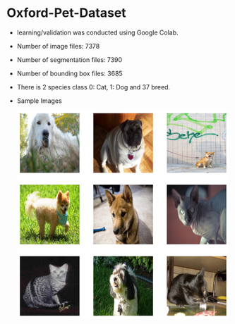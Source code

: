 # Oxford-Pet-Dataset
  - learning/validation was conducted using Google Colab.
  - Number of image files: 7378
  - Number of segmentation files: 7390
  - Number of bounding box files: 3685
  - There is 2 species class 0: Cat, 1: Dog and 37 breed.
  - Sample Images
  
    <img src='https://github.com/chang-heekim/Oxford-Pet-Dataset/blob/main/images/oxford_image.png'>
